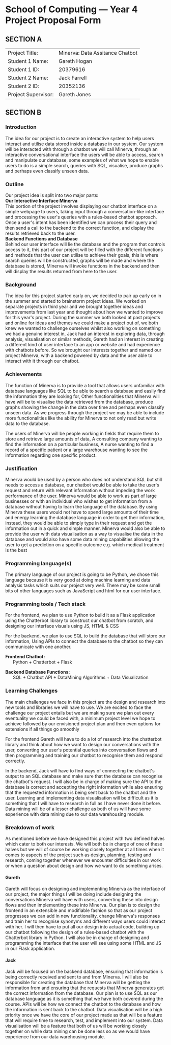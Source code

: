 # School of Computing &mdash; Year 4 Project Proposal Form

## SECTION A

|                     |                   |
|---------------------|-------------------|
|Project Title: | Minerva: Data Assitance Chatbot |
|Student 1 Name: | Gareth Hogan |
|Student 1 ID: | 20379616 |
|Student 2 Name:  | Jack Farrell |
|Student 2 ID: | 20352136|
|Project Supervisor: | Gareth Jones |

## SECTION B

### Introduction

The idea for our project is to create an interactive system to help users interact and utilise data stored inside a database in our system. Our system will be interacted with through a chatbot we will call Minerva, through an interactive conversational interface the users will be able to access, search and manipulate our database, some examples of what we hope to enable users to do is a simple search, queries with SQL, visualise, produce graphs and perhaps even classify unseen data.

### Outline

Our project idea is split into two major parts:<br>
**Our Interactive Interface Minerva**<br>
This portion of the project involves displaying our chatbot interface on a simple webpage to users, taking input through a conversation-like interface and processing the user's queries with a rules-based chatbot approach. Once a user's intent has been identified we can process their query and then send a call to the backend to the correct function, and display the results retrieved back to the user.<br>
**Backend Functions and Database**<br>
Behind our user interface will lie the database and the program that controls access to it, this part of our project will be filled with the different functions and methods that the user can utilise to achieve their goals, this is where search queries will be constructed, graphs will be made and where the database is stored, Minerva will invoke functions in the backend and then will display the results returned from here to the user.

### Background

The idea for this project started early on, we decided to pair up early on in the summer and started to brainstorm project ideas. We worked on separate projects in third year and we brought together ideas and improvements from last year and thought about how we wanted to improve for this year's project. During the summer we both looked at past projects and online for ideas and themes we could make a project out of, we both knew we wanted to challenge ourselves whilst also working on something we had a genuine interest in, Jack had an interest in exploring data, through analysis, visualisation or similar methods, Gareth had an interest in creating a different kind of user interface to an app or website and had experience with chatbots before. So we brought our interests together and named our project Minerva, with a backend powered by data and the user able to interact with it through our chatbot.

### Achievements

The function of Minerva is to provide a tool that allows users unfamiliar with database languages like SQL to be able to search a database and easily find the information they are looking for, Other functionalities that Minerva will have will be to visualise the data retrieved from the database, produce graphs showing the change in the data over time and perhaps even classify unseen data. As we progress through the project we may be able to include more functionalities like the ability for Minerva to not only read but write data to the database.

The users of Minerva will be people working in fields that require them to store and retrieve large amounts of data, A consulting company wanting to find the information on a particular business, A nurse wanting to find a record of a specific patient or a large warehouse wanting to see the information regarding one specific product.

### Justification

Minerva would be used by a person who does not understand SQL but still needs to access a database, our chatbot would be able to take the user's request and return with relevant information without impeding the work performance of the user. Minerva would be able to work as part of large businesses or with an individual who wishes to get information from a database without having to learn the language of the database. By using Minerva these users would not have to spend large amounts of their time and energy learning the database language in order to get their information, instead, they would be able to simply type in their request and get the information out in a quick and simple manner. Minerva would also be able to provide the user with data visualisation as a way to visualise the data in the database and would also have some data mining capabilities allowing the user to get a prediction on a specific outcome e.g. which medical treatment is the best

### Programming language(s)

The primary language of our project is going to be Python, we chose this language because it is very good at doing machine learning and data analysis tasks which suits our project very well. There may be some small bits of other languages such as JavaScript and html for our user interface.

### Programming tools / Tech stack

For the frontend, we plan to use Python to build it as a Flask application using the Chatterbot library to construct our chatbot from scratch, and designing our interface visuals using JS, HTML & CSS

For the backend, we plan to use SQL to build the database that will store our information, Using APIs to connect the database to the chatbot so they can communicate with one another.

**Frontend Chatbot:**<br>
&nbsp;&nbsp;&nbsp;&nbsp;&nbsp;&nbsp;Python + Chatterbot + Flask
	
**Backend Database Functions:**<br>
&nbsp;&nbsp;&nbsp;&nbsp;&nbsp;&nbsp;SQL + Chatbot API + DataMining Algorithms + Data Visualization


### Learning Challenges

The main challenges we face in this project are the design and research into new tools and libraries we will have to use. We are excited to face the challenge our project entails but we are making sure we plan out every eventuality we could be faced with, a minimum project level we hope to achieve followed by our envisioned project plan and then even options for extensions if all things go smoothly

For the frontend Gareth will have to do a lot of research into the chatterbot library and think about how we want to design our conversations with the user, converting our user's potential queries into conversation flows and then programming and training our chatbot to recognise them and respond correctly.

In the backend, Jack will have to find ways of connecting the chatbot's output to an SQL database and make sure that the database can recognise the chatbot's request. I will also be in charge of making sure the API to the database is correct and accepting the right information while also ensuring that the requested information is being sent back to the chatbot and the user. Learning and implementing data visualisation will be difficult as it is something that I will have to research in full as I have never done it before. Data mining will be of a lesser challenge as both of us will have some experience with data mining due to our data warehousing module.

### Breakdown of work

As mentioned before we have designed this project with two defined halves which cater to both our interests. We will both be in charge of one of these halves but we will of course be working closely together at all times when it comes to aspects of the project such as design, planning, testing and research, coming together whenever we encounter difficulties in our work or when a question about design and how we want to do something arises.

#### Gareth

Gareth will focus on designing and implementing Minerva as the interface of our project, the major things I will be doing include designing the conversations Minerva will have with users, converting these into design flows and then implementing these into Minerva. Our plan is to design the frontend in an extensible and modifiable fashion so that as our project progresses we can add in new functionality, change Minerva's responses and train her to recognise synonyms and different ways users could interact with her. I will then have to put all our design into actual code, building up our chatbot following the design of a rules-based chatbot with the Chatterbot library in Python. I will also be in charge of designing and programming the interface that the user will see using some HTML and JS in our Flask application.

#### Jack

Jack will be focused on the backend database, ensuring that information is being correctly received and sent to and from Minerva. I will also be responsible for creating the database that Minerva will be getting the information from and ensuring that the requests that Minerva generates get the correct information from the database. Our plan is to use SQL as our database language as it is something that we have both covered during the course. APIs will be how we connect the chatbot to the database and how the information is sent back to the chatbot. Data visualisation will be a high priority once we have the core of our project made as that will be a feature that will require time to research, test, and implement into our system. Data visualisation will be a feature that both of us will be working closely together on while data mining can be done less so as we would have experience from our data warehousing module.
